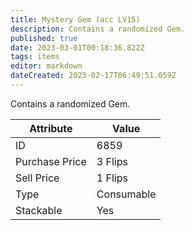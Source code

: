 ```yaml
---
title: Mystery Gem (acc LV15)
description: Contains a randomized Gem.
published: true
date: 2023-03-01T00:18:36.822Z
tags: items
editor: markdown
dateCreated: 2023-02-17T06:49:51.059Z
---
```


Contains a randomized Gem.

|Attribute|Value|
|-|-|
|ID|6859|
|Purchase Price|3 Flips|
|Sell Price|1 Flips|
|Type|Consumable|
|Stackable|Yes|

